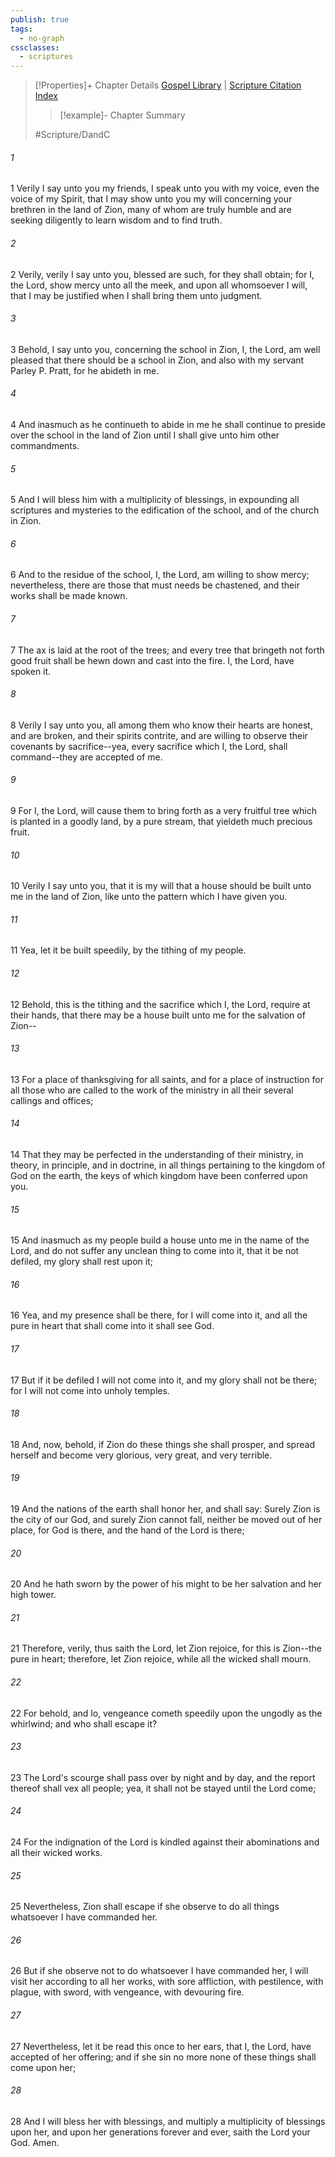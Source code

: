 ```yaml
---
publish: true
tags:
  - no-graph
cssclasses:
  - scriptures
---
```

>[!Properties]+ Chapter Details
>[Gospel Library](https://churchofjesuschrist.org/study/scriptures/dc-testament/dc/97?lang=eng)    |    [Scripture Citation Index](https://scriptures.byu.edu/#12e61::c12e61)
>>[!example]- Chapter Summary
>> 
> 
>
>#Scripture/DandC
###### 1
1 Verily I say unto you my friends, I speak unto you with my voice, even the voice of my Spirit, that I may show unto you my will concerning your brethren in the land of Zion, many of whom are truly humble and are seeking diligently to learn wisdom and to find truth.
###### 2
2 Verily, verily I say unto you, blessed are such, for they shall obtain; for I, the Lord, show mercy unto all the meek, and upon all whomsoever I will, that I may be justified when I shall bring them unto judgment.
###### 3
3 Behold, I say unto you, concerning the school in Zion, I, the Lord, am well pleased that there should be a school in Zion, and also with my servant Parley P. Pratt, for he abideth in me.
###### 4
4 And inasmuch as he continueth to abide in me he shall continue to preside over the school in the land of Zion until I shall give unto him other commandments.
###### 5
5 And I will bless him with a multiplicity of blessings, in expounding all scriptures and mysteries to the edification of the school, and of the church in Zion.
###### 6
6 And to the residue of the school, I, the Lord, am willing to show mercy; nevertheless, there are those that must needs be chastened, and their works shall be made known.
###### 7
7 The ax is laid at the root of the trees; and every tree that bringeth not forth good fruit shall be hewn down and cast into the fire. I, the Lord, have spoken it.
###### 8
8 Verily I say unto you, all among them who know their hearts are honest, and are broken, and their spirits contrite, and are willing to observe their covenants by sacrifice--yea, every sacrifice which I, the Lord, shall command--they are accepted of me.
###### 9
9 For I, the Lord, will cause them to bring forth as a very fruitful tree which is planted in a goodly land, by a pure stream, that yieldeth much precious fruit.
###### 10
10 Verily I say unto you, that it is my will that a house should be built unto me in the land of Zion, like unto the pattern which I have given you.
###### 11
11 Yea, let it be built speedily, by the tithing of my people.
###### 12
12 Behold, this is the tithing and the sacrifice which I, the Lord, require at their hands, that there may be a house built unto me for the salvation of Zion--
###### 13
13 For a place of thanksgiving for all saints, and for a place of instruction for all those who are called to the work of the ministry in all their several callings and offices;
###### 14
14 That they may be perfected in the understanding of their ministry, in theory, in principle, and in doctrine, in all things pertaining to the kingdom of God on the earth, the keys of which kingdom have been conferred upon you.
###### 15
15 And inasmuch as my people build a house unto me in the name of the Lord, and do not suffer any unclean thing to come into it, that it be not defiled, my glory shall rest upon it;
###### 16
16 Yea, and my presence shall be there, for I will come into it, and all the pure in heart that shall come into it shall see God.
###### 17
17 But if it be defiled I will not come into it, and my glory shall not be there; for I will not come into unholy temples.
###### 18
18 And, now, behold, if Zion do these things she shall prosper, and spread herself and become very glorious, very great, and very terrible.
###### 19
19 And the nations of the earth shall honor her, and shall say: Surely Zion is the city of our God, and surely Zion cannot fall, neither be moved out of her place, for God is there, and the hand of the Lord is there;
###### 20
20 And he hath sworn by the power of his might to be her salvation and her high tower.
###### 21
21 Therefore, verily, thus saith the Lord, let Zion rejoice, for this is Zion--the pure in heart; therefore, let Zion rejoice, while all the wicked shall mourn.
###### 22
22 For behold, and lo, vengeance cometh speedily upon the ungodly as the whirlwind; and who shall escape it?
###### 23
23 The Lord's scourge shall pass over by night and by day, and the report thereof shall vex all people; yea, it shall not be stayed until the Lord come;
###### 24
24 For the indignation of the Lord is kindled against their abominations and all their wicked works.
###### 25
25 Nevertheless, Zion shall escape if she observe to do all things whatsoever I have commanded her.
###### 26
26 But if she observe not to do whatsoever I have commanded her, I will visit her according to all her works, with sore affliction, with pestilence, with plague, with sword, with vengeance, with devouring fire.
###### 27
27 Nevertheless, let it be read this once to her ears, that I, the Lord, have accepted of her offering; and if she sin no more none of these things shall come upon her;
###### 28
28 And I will bless her with blessings, and multiply a multiplicity of blessings upon her, and upon her generations forever and ever, saith the Lord your God. Amen.
